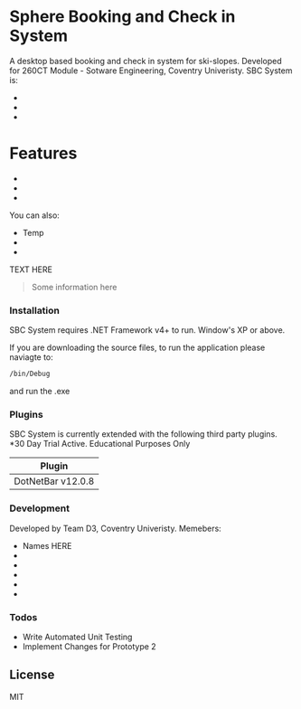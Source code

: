# Sphere Booking and Check in System

A desktop based booking and check in system for ski-slopes. Developed for 260CT Module - Sotware Engineering, Coventry Univeristy. SBC System is:

  - 
  - 
  - 

# Features

  - 
  - 
  - 

You can also:
  - Temp
  - 
  - 

TEXT HERE

> Some information here

### Installation

SBC System requires .NET Framework v4+ to run. Window's XP or above.

If you are downloading the source files, to run the application please naviagte to:

```sh
/bin/Debug
```
and run the .exe

### Plugins

SBC System is currently extended with the following third party plugins. *30 Day Trial Active. Educational Purposes Only

| Plugin |
| ------ | 
| DotNetBar v12.0.8 | 

### Development

Developed by Team D3, Coventry Univeristy.
Memebers:
- Names HERE
- 
- 
- 
- 
-

### Todos

 - Write Automated Unit Testing
 - Implement Changes for Prototype 2

License
----

MIT
